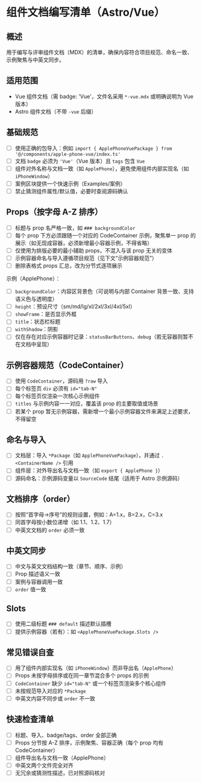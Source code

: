 # 组件文档编写清单（Astro/Vue）

## 概述
用于编写与评审组件文档（MDX）的清单，确保内容符合项目规范、命名一致、示例聚焦与中英文同步。

## 适用范围
- Vue 组件文档（需 badge: 'Vue'，文件名采用 `*-vue.mdx` 或明确说明为 Vue 版本）
- Astro 组件文档（不带 `-vue` 后缀）

## 基础规范
- [ ] 使用正确的包导入：例如 `import { ApplePhoneVuePackage } from '@/components/apple-phone-vue/index.ts'`
- [ ] 文档 `badge` 必须为 `'Vue'`（Vue 版本）且 `tags` 包含 `Vue`
- [ ] 组件对外名称与文档一致（如 `ApplePhone`），避免使用组件内部实现名（如 `iPhoneWindow`）
- [ ] 案例区块提供一个快速示例（Examples/案例）
- [ ] 禁止猜测组件属性/默认值，必要时查阅源码确认

## Props（按字母 A-Z 排序）
- [ ] 标题与 prop 名严格一致，如 `### backgroundColor`
- [ ] 每个 prop 下方必须跟随一个对应的 CodeContainer 示例，聚焦单一 prop 的展示（如无现成容器，必须新增最小容器示例，不得省略）
- [ ] 仅使用为排版必要的最小辅助 props，不混入与该 prop 无关的变体
- [ ] 示例容器命名与导入遵循项目规范（见下文“示例容器规范”）
- [ ] 删除表格式 props 汇总，改为分节式逐项展示

示例（ApplePhone）：
- [ ] `backgroundColor`：内容区背景色（可说明与内部 Container 背景一致、支持语义色与透明度）
- [ ] `height`：预设尺寸（sm/md/lg/xl/2xl/3xl/4xl/5xl）
- [ ] `showFrame`：是否显示外框
- [ ] `title`：状态栏标题
- [ ] `withShadow`：阴影
- [ ] 仅在存在对应示例容器时记录：`statusBarButtons`、`debug`（若无容器则暂不在文档中呈现）

## 示例容器规范（CodeContainer）
- [ ] 使用 `CodeContainer`，源码用 `?raw` 导入
- [ ] 每个标签页 `div` 必须有 `id="tab-N"`
- [ ] 每个标签页仅渲染一次核心示例组件
- [ ] `titles` 与示例内容一一对应，覆盖该 prop 的主要取值或场景
- [ ] 若某个 prop 暂无示例容器，需新增一个最小示例容器文件来满足上述要求，不得留空

## 命名与导入
- [ ] 文档层：导入 `*Package`（如 `ApplePhoneVuePackage`），并通过 `.<ContainerName />` 引用
- [ ] 组件层：对外导出名与文档一致（如 `export { ApplePhone }`）
- [ ] 源码命名：示例源码变量以 `SourceCode` 结尾（适用于 Astro 示例源码）

## 文档排序（order）
- [ ] 按照“首字母→序号”的规则设置，例如：A=1.x，B=2.x，C=3.x
- [ ] 同首字母按小数位递增（如 1.1、1.2、1.7）
- [ ] 中英文文档的 `order` 必须一致

## 中英文同步
- [ ] 中文与英文文档结构一致（章节、顺序、示例）
- [ ] Prop 描述语义一致
- [ ] 案例与容器调用一致
- [ ] `order` 值一致

## Slots
- [ ] 使用二级标题 `### default` 描述默认插槽
- [ ] 提供示例容器（若有）：如 `<ApplePhoneVuePackage.Slots />`

## 常见错误自查
- [ ] 用了组件内部实现名（如 `iPhoneWindow`）而非导出名（`ApplePhone`）
- [ ] Props 未按字母排序或在同一章节混合多个 props 的示例
- [ ] `CodeContainer` 缺少 `id="tab-N"` 或一个标签页渲染多个核心组件
- [ ] 未按规范导入对应的 `*Package`
- [ ] 中英文内容不同步或 `order` 不一致

## 快速检查清单
- [ ] 标题、导入、badge/tags、order 全部正确
- [ ] Props 分节按 A-Z 排序，示例聚焦、容器正确（每个 prop 均有 CodeContainer）
- [ ] 组件导出名与文档一致（ApplePhone）
- [ ] 中英文两个文件完全对齐
- [ ] 无冗余或猜测性描述，已对照源码核对
